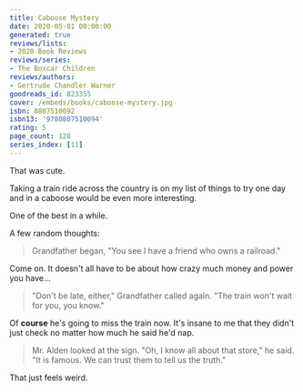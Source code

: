 ```yaml
---
title: Caboose Mystery
date: 2020-05-01 00:00:00
generated: true
reviews/lists:
- 2020 Book Reviews
reviews/series:
- The Boxcar Children
reviews/authors:
- Gertrude Chandler Warner
goodreads_id: 823355
cover: /embeds/books/caboose-mystery.jpg
isbn: 0807510092
isbn13: '9780807510094'
rating: 5
page_count: 128
series_index: [11]
---
```

That was cute.  

Taking a train ride across the country is on my list of things to try one day and in a caboose would be even more interesting.  

<!--more-->

One of the best in a while.  

A few random thoughts:  

> Grandfather began, "You see I have a friend who owns a railroad."

Come on. It doesn't all have to be about how crazy much money and power you have...  

> "Don't be late, either," Grandfather called again. "The train won't wait for you, you know."

Of **course** he's going to miss the train now. It's insane to me that they didn't just check no matter how much he said he'd nap.  

> Mr. Alden looked at the sign. "Oh, I know all about that store," he said. "It is famous. We can trust them to tell us the truth."

That just feels weird.